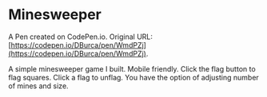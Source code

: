 # Minesweeper

A Pen created on CodePen.io. Original URL: [https://codepen.io/DBurca/pen/WmdPZj](https://codepen.io/DBurca/pen/WmdPZj).

A simple minesweeper game I built. Mobile friendly. Click the flag button to flag squares. Click a flag to unflag. You have the option of adjusting number of mines and size.